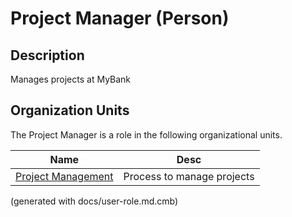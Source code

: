 # Project Manager (Person)

## Description
Manages projects at MyBank

## Organization Units
The Project Manager is a role in the following organizational units.

| Name | Desc |
|---|---|
| [Project Management](../../mybank/project-management/project-management.md) | Process to manage projects |


(generated with docs/user-role.md.cmb)
